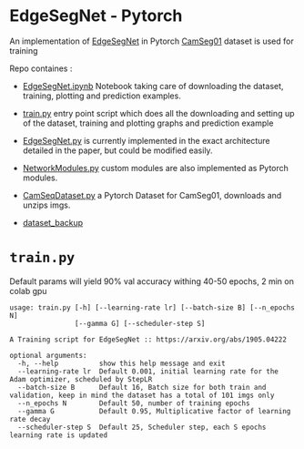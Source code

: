 # EdgeSegNet - Pytorch

An implementation of [EdgeSegNet](https://arxiv.org/abs/1905.04222) in Pytorch 
[CamSeg01](http://mi.eng.cam.ac.uk/research/projects/VideoRec/CamSeq01/) dataset is used for training

Repo containes :

* [EdgeSegNet.ipynb](https://github.com/N950/edge-segnet/blob/master/EdgeSegNet.py) Notebook taking care of downloading the dataset, training, plotting and prediction examples.

* [train.py](https://github.com/N950/edge-segnet/blob/master/train.py) entry point script which does all the downloading and setting up of the dataset, training and plotting graphs and prediction example

* [EdgeSegNet.py](https://github.com/N950/edge-segnet/blob/master/EdgeSegNet.py) is currently implemented in the exact architecture detailed in the paper, but could be modified easily. 
* [NetworkModules.py](https://github.com/N950/edge-segnet/blob/master/NetworkModules.py) custom modules are also implemented as Pytorch modules.
* [CamSeqDataset.py](https://github.com/N950/edge-segnet/blob/master/CamSeqDataset.py) a Pytorch Dataset for CamSeg01, downloads and unzips imgs.  
* [dataset_backup](https://github.com/N950/edge-segnet/tree/master/dataset_backup) 
# `train.py`
Default params will yield 90% val accuracy withing 40-50 epochs, 2 min on colab gpu 
```
usage: train.py [-h] [--learning-rate lr] [--batch-size B] [--n_epochs N]
                [--gamma G] [--scheduler-step S]

A Training script for EdgeSegNet :: https://arxiv.org/abs/1905.04222

optional arguments:
  -h, --help          show this help message and exit
  --learning-rate lr  Default 0.001, initial learning rate for the Adam optimizer, scheduled by StepLR
  --batch-size B      Default 16, Batch size for both train and validation, keep in mind the dataset has a total of 101 imgs only
  --n_epochs N        Default 50, number of training epochs
  --gamma G           Default 0.95, Multiplicative factor of learning rate decay
  --scheduler-step S  Default 25, Scheduler step, each S epochs learning rate is updated
```
